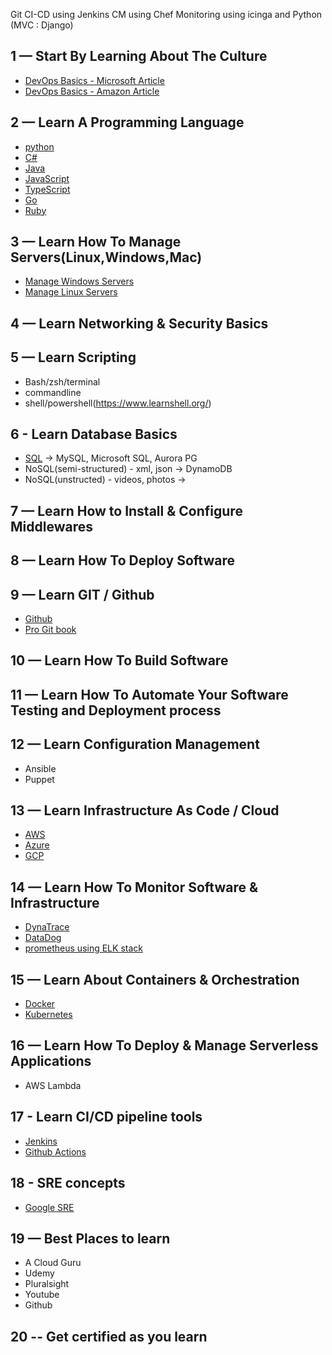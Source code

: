 Git
CI-CD using Jenkins
CM using Chef
Monitoring using icinga and 
Python (MVC : Django)


## 1 — Start By Learning About The Culture
- [DevOps Basics - Microsoft Article](https://azure.microsoft.com/en-us/overview/devops-tutorial/#fundamentals)
- [DevOps Basics - Amazon Article](https://aws.amazon.com/devops/what-is-devops/)
## 2 — Learn A Programming Language
- [python](https://www.learnpython.org/)
- [C#](https://www.learncs.org/)
- [Java](https://www.learnjavaonline.org/)
- [JavaScript](https://www.learn-js.org/)
- [TypeScript](https://www.typescriptlang.org/docs/)
- [Go](https://www.learn-golang.org/)
- [Ruby](https://www.learnrubyonline.org/)

## 3 — Learn How To Manage Servers(Linux,Windows,Mac)
- [Manage Windows Servers](https://docs.microsoft.com/en-us/windows-server/manage/windows-admin-center/use/manage-servers)
- [Manage Linux Servers](https://opensource.com/article/20/11/cockpit-server-management)

## 4 — Learn Networking & Security Basics

## 5 — Learn Scripting
- Bash/zsh/terminal
- commandline
- shell/powershell(https://www.learnshell.org/)

## 6 - Learn Database Basics
- [SQL](https://www.learnsqlonline.org/) -> MySQL, Microsoft SQL, Aurora PG
- NoSQL(semi-structured) - xml, json -> DynamoDB
- NoSQL(unstructed) - videos, photos ->

## 7 — Learn How to Install & Configure Middlewares

## 8 — Learn How To Deploy Software

## 9 — Learn GIT / Github
- [Github](https://github.com/)
- [Pro Git book](https://git-scm.com/book/en/v2)

## 10 — Learn How To Build Software

## 11 — Learn How To Automate Your Software Testing and Deployment process

## 12 — Learn Configuration Management
- Ansible
- Puppet

## 13 — Learn Infrastructure As Code / Cloud
- [AWS](https://aws.amazon.com/training/)
- [Azure](https://docs.microsoft.com/en-us/learn/azure/) 
- [GCP](https://cloud.google.com/training)

## 14 — Learn How To Monitor Software & Infrastructure
- [DynaTrace](https://www.dynatrace.com/support/help/get-started/what-is-dynatrace/)
- [DataDog](https://docs.datadoghq.com/)
- [prometheus using ELK stack](https://www.elastic.co/blog/prometheus-monitoring-at-scale-with-the-elastic-stack)

## 15 — Learn About Containers & Orchestration
- [Docker](https://docs.docker.com/get-started/)
- [Kubernetes](https://kubernetes.io/docs/home/)

## 16 — Learn How To Deploy & Manage Serverless Applications
- AWS Lambda

## 17 - Learn CI/CD pipeline tools
- [Jenkins](https://www.cloudbees.com/cloudbees-university)
- [Github Actions](https://github.com/features/actions)

## 18 - SRE concepts
- [Google SRE](https://sre.google/)

## 19 — Best Places to learn
- A Cloud Guru
- Udemy
- Pluralsight
- Youtube
- Github

## 20 -- Get certified as you learn

